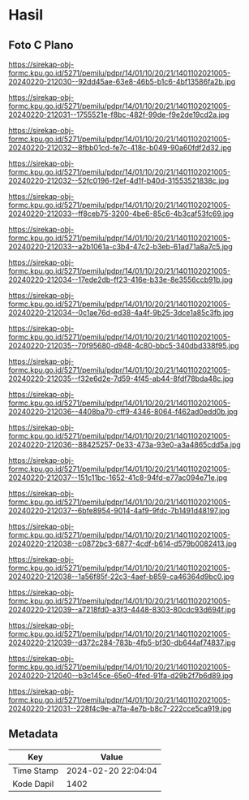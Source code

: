 # Hasil

## Foto C Plano

https://sirekap-obj-formc.kpu.go.id/5271/pemilu/pdpr/14/01/10/20/21/1401102021005-20240220-212030--92dd45ae-63e8-46b5-b1c6-4bf13586fa2b.jpg

https://sirekap-obj-formc.kpu.go.id/5271/pemilu/pdpr/14/01/10/20/21/1401102021005-20240220-212031--1755521e-f8bc-482f-99de-f9e2de19cd2a.jpg

https://sirekap-obj-formc.kpu.go.id/5271/pemilu/pdpr/14/01/10/20/21/1401102021005-20240220-212032--8fbb01cd-fe7c-418c-b049-90a60fdf2d32.jpg

https://sirekap-obj-formc.kpu.go.id/5271/pemilu/pdpr/14/01/10/20/21/1401102021005-20240220-212032--52fc0196-f2ef-4d1f-b40d-31553521838c.jpg

https://sirekap-obj-formc.kpu.go.id/5271/pemilu/pdpr/14/01/10/20/21/1401102021005-20240220-212033--ff8ceb75-3200-4be6-85c6-4b3caf53fc69.jpg

https://sirekap-obj-formc.kpu.go.id/5271/pemilu/pdpr/14/01/10/20/21/1401102021005-20240220-212033--a2b1061a-c3b4-47c2-b3eb-61ad71a8a7c5.jpg

https://sirekap-obj-formc.kpu.go.id/5271/pemilu/pdpr/14/01/10/20/21/1401102021005-20240220-212034--17ede2db-ff23-416e-b33e-8e3556ccb91b.jpg

https://sirekap-obj-formc.kpu.go.id/5271/pemilu/pdpr/14/01/10/20/21/1401102021005-20240220-212034--0c1ae76d-ed38-4a4f-9b25-3dce1a85c3fb.jpg

https://sirekap-obj-formc.kpu.go.id/5271/pemilu/pdpr/14/01/10/20/21/1401102021005-20240220-212035--70f95680-d948-4c80-bbc5-340dbd338f95.jpg

https://sirekap-obj-formc.kpu.go.id/5271/pemilu/pdpr/14/01/10/20/21/1401102021005-20240220-212035--f32e6d2e-7d59-4f45-ab44-8fdf78bda48c.jpg

https://sirekap-obj-formc.kpu.go.id/5271/pemilu/pdpr/14/01/10/20/21/1401102021005-20240220-212036--4408ba70-cff9-4346-8064-f462ad0edd0b.jpg

https://sirekap-obj-formc.kpu.go.id/5271/pemilu/pdpr/14/01/10/20/21/1401102021005-20240220-212036--88425257-0e33-473a-93e0-a3a4865cdd5a.jpg

https://sirekap-obj-formc.kpu.go.id/5271/pemilu/pdpr/14/01/10/20/21/1401102021005-20240220-212037--151c11bc-1652-41c8-94fd-e77ac094e71e.jpg

https://sirekap-obj-formc.kpu.go.id/5271/pemilu/pdpr/14/01/10/20/21/1401102021005-20240220-212037--6bfe8954-9014-4af9-9fdc-7b1491d48197.jpg

https://sirekap-obj-formc.kpu.go.id/5271/pemilu/pdpr/14/01/10/20/21/1401102021005-20240220-212038--c0872bc3-6877-4cdf-b614-d579b0082413.jpg

https://sirekap-obj-formc.kpu.go.id/5271/pemilu/pdpr/14/01/10/20/21/1401102021005-20240220-212038--1a56f85f-22c3-4aef-b859-ca46364d9bc0.jpg

https://sirekap-obj-formc.kpu.go.id/5271/pemilu/pdpr/14/01/10/20/21/1401102021005-20240220-212039--a7218fd0-a3f3-4448-8303-80cdc93d694f.jpg

https://sirekap-obj-formc.kpu.go.id/5271/pemilu/pdpr/14/01/10/20/21/1401102021005-20240220-212039--d372c284-783b-4fb5-bf30-db644af74837.jpg

https://sirekap-obj-formc.kpu.go.id/5271/pemilu/pdpr/14/01/10/20/21/1401102021005-20240220-212040--b3c145ce-65e0-4fed-91fa-d29b2f7b6d89.jpg

https://sirekap-obj-formc.kpu.go.id/5271/pemilu/pdpr/14/01/10/20/21/1401102021005-20240220-212031--228f4c9e-a7fa-4e7b-b8c7-222cce5ca919.jpg


## Metadata

| Key        | Value               |
| ---------- | ------------------- |
| Time Stamp | 2024-02-20 22:04:04 |
| Kode Dapil | 1402                |



